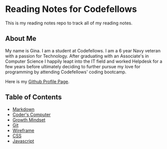 # Reading Notes for Codefellows

This is my reading notes repo to track all of my reading notes.

## About Me

My name is Gina. I am a student at Codefellows. I am a 6 year Navy veteran with a passion for Technology. After graduating with an Associate's in Computer Science I happily leapt into the IT field and worked Helpdesk for a few years before ultimately deciding to further pursue my love for programming by attending Codefellows' coding bootcamp.

Here is my [Github Profile Page](https://github.com/GinaHobbs).

## Table of Contents

* [Markdown](markdown.md)
* [Coder's Computer](coders-computer.md)
* [Growth Mindset](growth.md)
* [Git](git.md)
* [Wireframe](wireframe.md)
* [CSS](css.md)
* [Javascript](javascript.md)